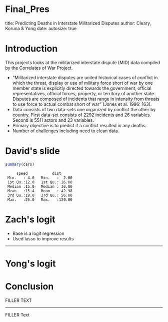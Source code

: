 Final_Pres
========================================================
title: Predicting Deaths in Interstate Militarized Disputes
author: Cleary, Koruna & Yong
date: 
autosize: true

Introduction
========================================================

This projects looks at the militarized interstate dispute (MID) data compiled by the Correlates of War Project. 

- “Militarized interstate disputes are united historical cases of conflict in which the threat, display or use of military force short of war by one member state is explicitly directed towards the government, official representatives, official forces, property, or territory of another state. Disputes are composed of incidents that range in intensity from threats to use force to actual combat short of war” (Jones et al. 1996: 163).
- Data consists of two data-sets one organized by conflict the other by country. First data-set consists of 2292 incidents and 26 variables. Second is 5511 actors and 23 variables.
- Primary objective is to predict if a conflict resulted in any deaths.
- Number of challenges including need to clean data.

David's slide
========================================================


```r
summary(cars)
```

```
     speed           dist       
 Min.   : 4.0   Min.   :  2.00  
 1st Qu.:12.0   1st Qu.: 26.00  
 Median :15.0   Median : 36.00  
 Mean   :15.4   Mean   : 42.98  
 3rd Qu.:19.0   3rd Qu.: 56.00  
 Max.   :25.0   Max.   :120.00  
```

Zach's logit
========================================================

- Base is a logit regression
- Used lasso to improve results

***

Yong's logit
========================================================

Conclusion
========================================================
FILLER TEXT

***

FILLER Text
